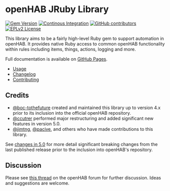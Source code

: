 # openHAB JRuby Library

[![Gem Version](https://img.shields.io/gem/v/openhab-scripting)](https://rubygems.org/gems/openhab-scripting)
[![Continous Integration](https://github.com/openhab/openhab-jruby/workflows/Continuous%20Integration/badge.svg)](https://github.com/openhab/openhab-jruby/actions/workflows/ci.yml)
[![GitHub contributors](https://img.shields.io/github/contributors/openhab/openhab-jruby)](https://github.com/openhab/openhab-jruby/graphs/contributors)
[![EPLv2 License](https://img.shields.io/badge/License-EPLv2-blue.svg)](https://www.eclipse.org/legal/epl-2.0/)

This library aims to be a fairly high-level Ruby gem to support automation in openHAB.
It provides native Ruby access to common openHAB functionality within rules including items, things, actions, logging and more.

Full documentation is available on [GitHub Pages](https://openhab.github.io/openhab-jruby/).

* [Usage](USAGE.md)
* [Changelog](CHANGELOG.md)
* [Contributing](CONTRIBUTING.md)

## Credits

* [@boc-tothefuture](https://github.com/boc-tothefuture) created and maintained this library up to version 4.x prior to its inclusion into the official openHAB repository.
* [@ccutrer](https://github.com/ccutrer) performed major restructuring and added significant new features in version 5.0. 
* [@jimtng](https://github.com/jimtng), [@pacive](https://github.com/pacive), and others who have made contributions to this library.

See [changes in 5.0](CHANGELOG.md#500) for more detail significant breaking changes from the last published release prior to the inclusion into openHAB's repository.

## Discussion

Please see [this thread](https://community.openhab.org/t/jruby-openhab-rules-system/110598) on the openHAB forum for further discussion.
Ideas and suggestions are welcome.
